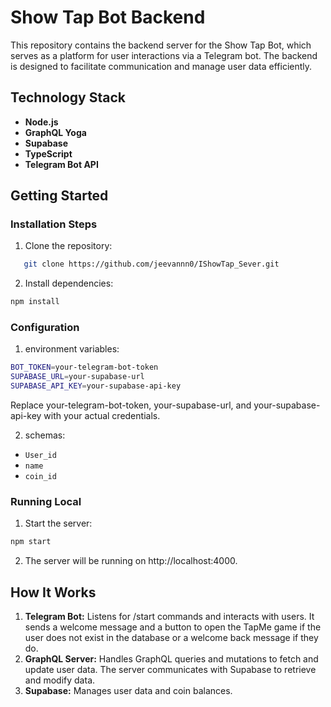 # Show Tap Bot Backend

This repository contains the backend server for the Show Tap Bot, which serves as a platform for user interactions via a Telegram bot. The backend is designed to facilitate communication and manage user data efficiently.


## Technology Stack

- **Node.js**
- **GraphQL Yoga**
- **Supabase**
- **TypeScript**
- **Telegram Bot API**

## Getting Started

### Installation Steps

1. Clone the repository:

```bash
   git clone https://github.com/jeevannn0/IShowTap_Sever.git
```

2. Install dependencies:

```bash
npm install
```

### Configuration

1. environment variables:

```bash
BOT_TOKEN=your-telegram-bot-token
SUPABASE_URL=your-supabase-url
SUPABASE_API_KEY=your-supabase-api-key
```

Replace your-telegram-bot-token, your-supabase-url, and your-supabase-api-key with your actual credentials.

2. schemas:

- `User_id`
- `name`
- `coin_id`

### Running Local

1. Start the server:

```bash
npm start
```

2. The server will be running on http://localhost:4000.

>

## How It Works

1. **Telegram Bot:** Listens for /start commands and interacts with users. It sends a welcome message and a button to open the TapMe game if the user does not exist in the database or a welcome back message if they do.
2. **GraphQL Server:** Handles GraphQL queries and mutations to fetch and update user data. The server communicates with Supabase to retrieve and modify data.
3. **Supabase:** Manages user data and coin balances.


